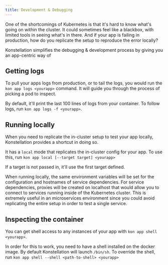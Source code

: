 ```yaml
---
title: Development & Debugging
---
```


One of the shortcomings of Kubernetes is that it's hard to know what's going on within the cluster. It could sometimes feel like a blackbox, with limited tools in seeing what's in there. And if your app is failing in production, how do you replicate the setup to reproduce the error locally?

Konstellation simplifies the debugging & development process by giving you an app-centric way of

## Getting logs

To pull your apps logs from production, or to tail the logs, you would run the `kon app logs <yourapp>` command. It will guide you through the process of picking a pod to inspect.

By default, it'll print the last 100 lines of logs from your container. To follow logs, run `kon app logs -f <yourapp>`.

## Running locally

When you need to replicate the in-cluster setup to test your app locally, Konstellation provides a shortcut in doing so.

It has a `local` mode that replicates the in-cluster config for your app. To use this, run `kon app local [--target target] <yourapp>`

If a target is not passed in, it'll use the first target defined.

When running locally, the same environment variables will be set for the configuration and hostnames of service dependencies. For service dependencies, proxies will be created on localhost that would allow you to connect to services running inside of the Kubernetes cluster. This is extremely useful in an microservices environment since you could avoid replicating the entire setup in order to test a single service.

## Inspecting the container

You can get shell access to any instances of your app with `kon app shell <yourapp>`.

In order for this to work, you need to have a shell installed on the docker image. By default Konstellation will launch `/bin/sh`. To override the shell, run `kon app shell --shell <path-to-shell> <yourapp>`
